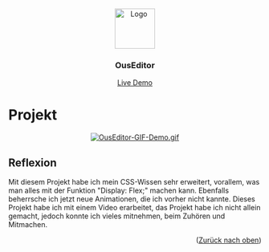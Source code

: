 <a name="readme-top"></a>

<br />
<div align="center">
  <a href="https://github.com/okadriu/OusEditor">
    <img src="https://i.ibb.co/gJCs2M5/favicon-96x96.png" alt="Logo" width="80" height="80">
  </a>

  <h3 align="center">OusEditor</h3>

  <p align="center">
    <a href="https://ouseditor.netlify.app/">Live Demo</a>
  </p>
</div>

# Projekt

<div align="center">
  <a href="https://ouseditor.netlify.app/">
  <img src="https://s1.gifyu.com/images/OusEditor-GIF-Demo.gif" alt="OusEditor-GIF-Demo.gif" border="0" />
  </a>
</div>

## Reflexion
Mit diesem Projekt habe ich mein CSS-Wissen sehr erweitert, vorallem, was man alles mit der Funktion "Display: Flex;" machen kann. Ebenfalls beherrsche ich jetzt neue Animationen, die ich vorher nicht kannte.
Dieses Projekt habe ich mit einem Video erarbeitet, das Projekt habe ich nicht allein gemacht, jedoch konnte ich vieles mitnehmen, beim Zuhören und Mitmachen.

<p align="right">(<a href="#readme-top">Zurück nach oben</a>)</p>
